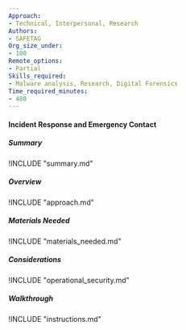 ```yaml
---
Approach:
- Technical, Interpersonal, Research
Authors:
- SAFETAG
Org_size_under:
- 100
Remote_options:
- Partial
Skills_required:
- Malware analysis, Research, Digital Forensics
Time_required_minutes:
- 480
---
```


#### Incident Response and Emergency Contact

##### Summary
!INCLUDE "summary.md"

##### Overview
!INCLUDE "approach.md"

##### Materials Needed
!INCLUDE "materials_needed.md"

##### Considerations
!INCLUDE "operational_security.md"

##### Walkthrough
!INCLUDE "instructions.md"

